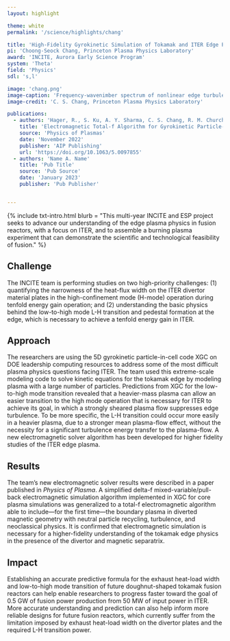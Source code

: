 ```yaml
---
layout: highlight

theme: white
permalink: '/science/highlights/chang'

title: 'High-Fidelity Gyrokinetic Simulation of Tokamak and ITER Edge Physics'
pi: 'Choong-Seock Chang, Princeton Plasma Physics Laboratory'
award: 'INCITE, Aurora Early Science Program'
system: 'Theta'
field: 'Physics'
sdl: 's,l'

image: 'chang.png' 
image-caption: 'Frequency-wavenimber spectrum of nonlinear edge turbulence just before L-H bifurcation. The pedestal profile is still evolving, and the turbulence has not reached its peak.'
image-credit: 'C. S. Chang, Princeton Plasma Physics Laboratory'

publications:
  - authors: 'Hager, R., S. Ku, A. Y. Sharma, C. S. Chang, R. M. Churchill, and A. Scheinberg'
    title: 'Electromagnetic Total-f Algorithm for Gyrokinetic Particle-in-Cell Simulations of Boundary Plasma in XGC'
    source: 'Physics of Plasmas'
    date: 'November 2022'
    publisher: 'AIP Publishing'
    url: 'https://doi.org/10.1063/5.0097855'
  - authors: 'Name A. Name'
    title: 'Pub Title'
    source: 'Pub Source'
    date: 'January 2023'
    publisher: 'Pub Publisher'


---
```





{% include txt-intro.html 
    blurb = "This multi-year INCITE and ESP project seeks to advance our understanding of the edge plasma physics in fusion reactors, with a focus on ITER, and to assemble a burning plasma experiment that can demonstrate the scientific and technological feasibility of fusion."
%}



## Challenge

The INCITE team is performing studies on two high-priority challenges: (1) quantifying the narrowness of the heat-flux width on the ITER divertor material plates in the high-confinement mode (H-mode) operation during tenfold energy gain operation; and (2) understanding the basic physics behind the low-to-high mode L-H transition and pedestal formation at the edge, which is necessary to achieve a tenfold energy gain in ITER.



## Approach

The researchers are using the 5D gyrokinetic particle-in-cell code XGC on DOE leadership computing resources to address some of the most difficult plasma physics questions facing ITER. The team used this extreme-scale modeling code to solve kinetic equations for the tokamak edge by modeling plasma with a large number of particles. Predictions from XGC for the low-to-high mode transition revealed that a heavier-mass plasma can allow an easier transition to the high mode operation that is necessary for ITER to achieve its goal, in which a strongly sheared plasma flow suppresses edge turbulence. To be more specific, the L-H transition could occur more easily in a heavier plasma, due to a stronger mean plasma-flow effect, without the necessity for a significant turbulence energy transfer to the plasma-flow. A new electromagnetic solver algorithm has been developed for higher fidelity studies of the ITER edge plasma. 



## Results

The team’s new electromagnetic solver results were described in a paper published in *Physics of Plasma*. A simplified delta-f mixed-variable/pull-back electromagnetic simulation algorithm implemented in XGC for core plasma simulations was generalized to a total-f electromagnetic algorithm able to include—for the first time—the boundary plasma in diverted magnetic geometry with neutral particle recycling, turbulence, and neoclassical physics. It is confirmed that electromagnetic simulation is necessary for a higher-fidelity understanding of the tokamak edge physics in the presence of the divertor and magnetic separatrix.



## Impact

Establishing an accurate predictive formula for the exhaust heat-load width and low-to-high mode transition of future doughnut-shaped tokamak fusion reactors can help enable researchers to progress faster toward the goal of 0.5 GW of fusion power production from 50 MW of input power in ITER. More accurate understanding and prediction can also help inform more reliable designs for future fusion reactors, which currently suffer from the limitation imposed by exhaust heat-load width on the divertor plates and the required L-H transition power.
